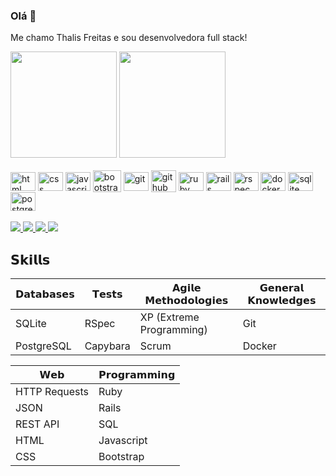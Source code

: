 ### Olá 👋

Me chamo Thalis Freitas e sou desenvolvedora full stack!

<div>
  <img height="170" src="https://github-readme-stats.vercel.app/api?username=thalis-freitas&show_icons=true&theme=dark">
  <img height="170" src="https://github-readme-stats.vercel.app/api/top-langs/?username=thalis-freitas&layout=compact&theme=dark">
</div>

<br>

<div style="display: inline_block">
  <img width="40" height="30" align="center" alt="html" src="https://cdn.jsdelivr.net/gh/devicons/devicon/icons/html5/html5-original.svg" />
  <img width="40" height="30" align="center" alt="css" src="https://cdn.jsdelivr.net/gh/devicons/devicon/icons/css3/css3-original.svg" />
  <img width="40" height="30" align="center" alt="javascript" src="https://cdn.jsdelivr.net/gh/devicons/devicon/icons/javascript/javascript-original.svg" />
  <img width="45" height="35" align="center" alt="bootstrap" src="https://cdn.jsdelivr.net/gh/devicons/devicon/icons/bootstrap/bootstrap-original.svg" />
  <img width="40" height="30" align="center" alt="git" src="https://cdn.jsdelivr.net/gh/devicons/devicon/icons/git/git-original.svg" />
  <img width="40" height="35" align="center" alt="github" src="https://cdn.jsdelivr.net/gh/devicons/devicon/icons/github/github-original.svg" />
  <img width="40" height="30" align="center" alt="ruby" src="https://cdn.jsdelivr.net/gh/devicons/devicon/icons/ruby/ruby-original.svg" />
  <img width="40" height="30" align="center" alt="rails" src="https://cdn.jsdelivr.net/gh/devicons/devicon/icons/rails/rails-plain.svg" />
  <img width="40" height="30" align="center" alt="rspec" src="https://cdn.jsdelivr.net/gh/devicons/devicon/icons/rspec/rspec-original.svg" />
  <img width="40" height="30" align="center" alt="docker" src="https://cdn.jsdelivr.net/gh/devicons/devicon/icons/docker/docker-plain.svg" />
  <img width="40" height="30" align="center" alt="sqlite" src="https://cdn.jsdelivr.net/gh/devicons/devicon/icons/sqlite/sqlite-original.svg" />
  <img width="40" height="30" align="center" alt="postgres" src="https://cdn.jsdelivr.net/gh/devicons/devicon/icons/postgresql/postgresql-original.svg" />
</div>

<br>

<div>
  <a href="https://www.linkedin.com/in/thalis-freitas-b65047140/" target="blank">
    <img src="https://img.shields.io/badge/LinkedIn-0077B5?style=for-the-badge&logo=linkedin&logoColor=white" target="blank">
  </a>
  <a href=mailto:"ofthalis@gmail.com">
    <img src="https://img.shields.io/badge/Gmail-D14836?style=for-the-badge&logo=gmail&logoColor=white">
  </a>
  <a href="https://wa.me/+5571992540715" target="blank">
    <img src="https://img.shields.io/badge/WhatsApp-25D366?style=for-the-badge&logo=whatsapp&logoColor=white" target="blank">
  </a>
  <a href="https://www.instagram.com/thalisfreitas/" target="blank">
    <img src="https://img.shields.io/badge/Instagram-E4405F?style=for-the-badge&logo=instagram&logoColor=white" target="blank">
  </a>
</div>

## **𝗦𝗸𝗶𝗹𝗹𝘀**

| **𝗗𝗮𝘁𝗮𝗯𝗮𝘀𝗲𝘀** | **𝗧𝗲𝘀𝘁𝘀** | **𝗔𝗴𝗶𝗹𝗲 𝗠𝗲𝘁𝗵𝗼𝗱𝗼𝗹𝗼𝗴𝗶𝗲𝘀** | **𝗚𝗲𝗻𝗲𝗿𝗮𝗹 𝗞𝗻𝗼𝘄𝗹𝗲𝗱𝗴𝗲𝘀** |
| ------- | -------- | ------- | -------- |
| SQLite | RSpec | XP (Extreme Programming) | Git |
| PostgreSQL | Capybara | Scrum | Docker |

| **𝗪𝗲𝗯** | **𝗣𝗿𝗼𝗴𝗿𝗮𝗺𝗺𝗶𝗻𝗴** |
| ------- | -------- |
| HTTP Requests͏͏͏͏ | Ruby |
| JSON | Rails |
| REST API | SQL |
| HTML | Javascript |
| CSS | Bootstrap |

